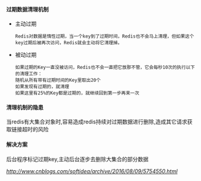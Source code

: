 #### 过期数据清理机制
+ 主动过期

      Redis对数据是惰性过期，当一个key到了过期时间，Redis也不会马上清理，但如果这个key过期后被再次访问，Redis就会主动将它清理掉。

+ 被动过期
    
      如果过期的Key一直没被访问，Redis也不会一直把它放那不管，它会每秒10次的执行以下的清理工作：
      随机从所有带有过期时间的Key里取出20个
      如果发现有过期的，就清理
      如果这里有25%的Key都是过期的，就继续回到第一步再来一次
      

#### 清理机制的隐患
当redis有大集合对象时,容易造成redis持续对过期数据进行删除,造成其它请求获取链接超时的风险

#### 解决方案
后台程序标记过期key,主动后台逐步去删除大集合的部分数据



*http://www.cnblogs.com/softidea/archive/2016/08/09/5754550.html*
      